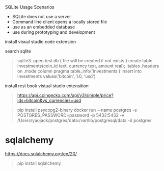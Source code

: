 SQLite Usage Scenarios

+ SQLite does not use a server
+ Command line client opens a locally stored file
+ use as an embedded database
+ use during prototyping and development

install visual studio code extension

search sqlite


> sqlite3 
> .open test.db ( file will be created if not exists )
> create table investments(coin_id text, currency text, amount real);
> .tables
> .headers on
> .mode column 
> pragma table_info('investments')
> insert into investments values('bitcoin', 1.0, 'usd')

install rest book vistual studio extensition

> https://api.coingecko.com/api/v3/simple/price?ids=bitcoin&vs_currencies=usd


> pip install psycopg2-binary
> docker run --name postgres -e POSTGRES_PASSWORD=password -p 5432:5432 -v /Users/yaojack/postgres/data:/var/lib/postgresql/data -d postgres


# sqlalchemy

https://docs.sqlalchemy.org/en/20/

> pip install sqlalchemy



